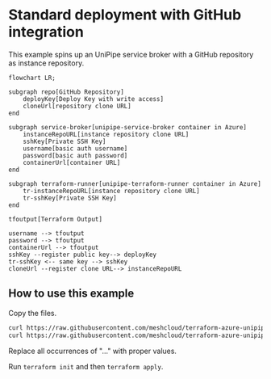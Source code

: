 # Standard deployment with GitHub integration

This example spins up an UniPipe service broker with a GitHub repository as instance repository.

```mermaid
flowchart LR;

subgraph repo[GitHub Repository]
    deployKey[Deploy Key with write access]
    cloneUrl[repository clone URL]
end

subgraph service-broker[unipipe-service-broker container in Azure]
    instanceRepoURL[instance repository clone URL]
    sshKey[Private SSH Key]
    username[basic auth username]
    password[basic auth password]
    containerUrl[container URL]
end

subgraph terraform-runner[unipipe-terraform-runner container in Azure]
    tr-instanceRepoURL[instance repository clone URL]
    tr-sshKey[Private SSH Key]
end

tfoutput[Terraform Output]

username --> tfoutput
password --> tfoutput
containerUrl --> tfoutput
sshKey --register public key--> deployKey
tr-sshKey <-- same key --> sshKey
cloneUrl --register clone URL--> instanceRepoURL
```

## How to use this example

Copy the files.

```sh
curl https://raw.githubusercontent.com/meshcloud/terraform-azure-unipipe/main/examples/standard-deployment-with-terraform-runner/main.tf > main.tf
curl https://raw.githubusercontent.com/meshcloud/terraform-azure-unipipe/main/examples/standard-deployment-with-terraform-runner/outputs.tf > outputs.tf
```

Replace all occurrences of "..." with proper values.

Run `terraform init` and then `terraform apply`.
